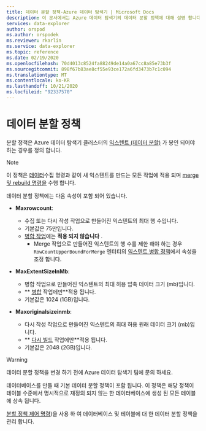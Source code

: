 ```yaml
---
title: 데이터 분할 정책-Azure 데이터 탐색기 | Microsoft Docs
description: 이 문서에서는 Azure 데이터 탐색기의 데이터 분할 정책에 대해 설명 합니다.
services: data-explorer
author: orspod
ms.author: orspodek
ms.reviewer: rkarlin
ms.service: data-explorer
ms.topic: reference
ms.date: 02/19/2020
ms.openlocfilehash: 70d4013c8524fa88249de14a0a67cc8a85e73b3f
ms.sourcegitcommit: 898f67b83ae8cf55e93ce172a6fd3473b7c1c094
ms.translationtype: MT
ms.contentlocale: ko-KR
ms.lasthandoff: 10/21/2020
ms.locfileid: "92337570"
---
```

# <a name="data-sharding-policy"></a>데이터 분할 정책

분할 정책은 Azure 데이터 탐색기 클러스터의 [익스텐트 (데이터 분할)](../management/extents-overview.md) 가 봉인 되어야 하는 경우를 정의 합니다.

> [!NOTE]
> 이 정책은 [데이터](../../ingest-data-overview.md#kusto-query-language-ingest-control-commands)수집 명령과 같이 새 익스텐트를 만드는 모든 작업에 적용 되며 [merge 및 rebuild 명령을](./merge-extents.md) 수행 합니다.

데이터 분할 정책에는 다음 속성이 포함 되어 있습니다.

- **Maxrowcount**:
    - 수집 또는 다시 작성 작업으로 만들어진 익스텐트의 최대 행 수입니다.
    - 기본값은 75만입니다.
    - [병합 작업](mergepolicy.md)에는 **적용 되지 않습니다** .
        - Merge 작업으로 만들어진 익스텐트의 행 수를 제한 해야 하는 경우 `RowCountUpperBoundForMerge` 엔터티의 [익스텐트 병합 정책](mergepolicy.md)에서 속성을 조정 합니다.
- **MaxExtentSizeInMb**:
    - 병합 작업으로 만들어진 익스텐트의 최대 허용 압축 데이터 크기 (mb)입니다.
    - ** [병합](mergepolicy.md) 작업에만**적용 됩니다.
    - 기본값은 1024 (1GB)입니다.

- **Maxoriginalsizeinmb**:
    - 다시 작성 작업으로 만들어진 익스텐트의 최대 허용 원래 데이터 크기 (mb)입니다.
    - ** [다시 빌드](mergepolicy.md) 작업에만**적용 됩니다.
    - 기본값은 2048 (2GB)입니다.

> [!WARNING]
> 데이터 분할 정책을 변경 하기 전에 Azure 데이터 탐색기 팀에 문의 하세요.

데이터베이스를 만들 때 기본 데이터 분할 정책이 포함 됩니다. 이 정책은 해당 정책이 테이블 수준에서 명시적으로 재정의 되지 않는 한 데이터베이스에 생성 된 모든 테이블에 상속 됩니다.

[분할 정책 제어 명령](../management/sharding-policy.md))을 사용 하 여 데이터베이스 및 테이블에 대 한 데이터 분할 정책을 관리 합니다.
